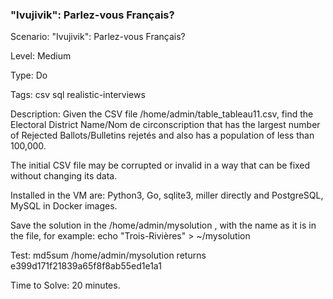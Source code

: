 <h3>"Ivujivik": Parlez-vous Français?</h3>

Scenario: "Ivujivik": Parlez-vous Français?

Level: Medium

Type: Do

Tags: csv   sql   realistic-interviews  

Description: Given the CSV file /home/admin/table_tableau11.csv, find the Electoral District Name/Nom de circonscription that has the largest number of Rejected Ballots/Bulletins rejetés and also has a population of less than 100,000.

The initial CSV file may be corrupted or invalid in a way that can be fixed without changing its data.

Installed in the VM are: Python3, Go, sqlite3, miller directly and PostgreSQL, MySQL in Docker images.

Save the solution in the /home/admin/mysolution , with the name as it is in the file, for example: echo "Trois-Rivières" > ~/mysolution

Test: md5sum /home/admin/mysolution returns e399d171f21839a65f8f8ab55ed1e1a1

Time to Solve: 20 minutes.